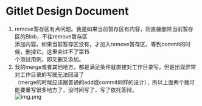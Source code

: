 # Gitlet Design Document


1. remove暂存区有点问题。我是如果当前暂存区有内容，则直接删除当前暂存区的Blob，不往remove暂存区  
添加内容。如果当前暂存区没有，才加入remove暂存区，等到commit的时候，删掉它。这里会过不了第15  
个测试用例，即又删又添加。
2. 我的merge或者其他地方，都是满足条件就直接对工作目录写，但是出现异常对工作目录的写就无法回滚了  
（merge的时候应该跟普通的add或commit同样的设计），所以上面两个就可能要重写很多地方了，没时间写了，写了依托答辩。  
![img.png](img.png)

